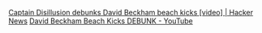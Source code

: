 
[Captain Disillusion debunks David Beckham beach kicks [video] | Hacker News](https://news.ycombinator.com/item?id=41212297)
[David Beckham Beach Kicks DEBUNK - YouTube](https://www.youtube.com/watch?v=oVWsbpdDxTg)
